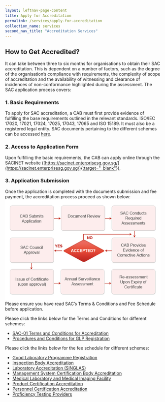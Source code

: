 ```yaml
---
layout: leftnav-page-content
title: Apply for Accreditation
permalink: /services/apply-for-accreditation
collection_name: services
second_nav_title: "Accreditation Services"
---
```


## How to Get Accredited?

It can take between three to six months for organisations to obtain their SAC accreditation. This is dependent on a number of factors, such as the degree of the organisation’s compliance with requirements, the complexity of scope of accreditation and the availability of witnessing and clearance of incidences of non-conformance highlighted during the assessment. The SAC application process covers:

### 1. Basic Requirements
To apply for SAC accreditation, a CAB must first provide evidence of fulfilling the base requirements outlined in the relevant standards. ISO/IEC 17020, 17021, 17024, 17025, 17043, 17065 and ISO 15189. It must also be a registered legal entity. SAC documents pertaining to the different schemes can be accessed [here](/resources/publications).

### 2. Access to Application Form
Upon fulfilling the basic requirements, the CAB can apply online through the SACINET website ([https://sacinet.enterprisesg.gov.sg/](https://sacinet.enterprisesg.gov.sg/){:target="_blank"}). 

### 3. Application Submission
Once the application is completed with the documents submission and fee payment, the accreditation process proceed as shown below:  
![Accreditation Process](/images/AccreditionProcessChart.jpg)  
Please ensure you have read SAC’s Terms & Conditions and Fee Schedule before application.  

Please click the links below for the Terms and Conditions for different schemes:
 
* [SAC-01 Terms and Conditions for Accreditation]()
* [Procedures and Conditions for GLP Registration]()
 
Please click the links below for the fee schedule for different schemes: 
 
* [Good Laboratory Programme Registration]()
* [Inspection Body Accreditation]()
* [Laboratory Accreditation (SINGLAS)]()
* [Management System Certification Body Accreditation]()
* [Medical Laboratory and Medical Imaging Facility]()
* [Product Certification Accreditation]()
* [Personnel Certification Accreditation]()
* [Proficiency Testing Providers]()
